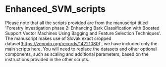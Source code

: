 # Enhanced_SVM_scripts

Please note that all the scripts provided are from the manuscript titled 'Forestry Investigation phase 2: Enhancing Bark Classification with Boosted Support Vector Machines Using Bagging and Feature Selection Techniques'. The manuscript makes use of Slovak exact cropped dataset(https://zenodo.org/records/14221080) , we have included only the main scripts here. You will need to replace the datasets and other optional components, such as scaling and additional parameters, based on the instructions provided in the other scripts.
